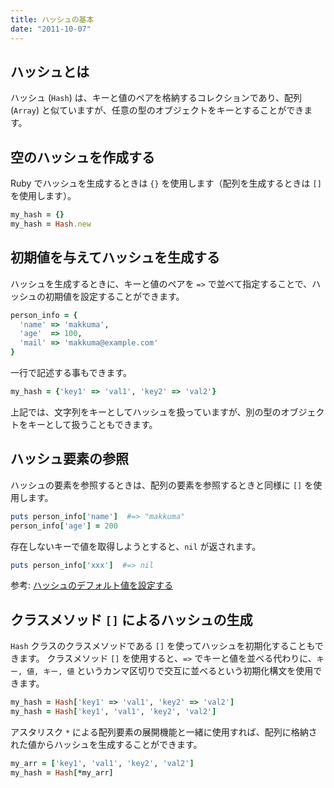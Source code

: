 ```yaml
---
title: ハッシュの基本
date: "2011-10-07"
---
```


ハッシュとは
----

ハッシュ (`Hash`) は、キーと値のペアを格納するコレクションであり、配列 (`Array`) と似ていますが、任意の型のオブジェクトをキーとすることができます。


空のハッシュを作成する
----

Ruby でハッシュを生成するときは `{}` を使用します（配列を生成するときは `[]` を使用します）。

```ruby
my_hash = {}
my_hash = Hash.new
```


初期値を与えてハッシュを生成する
----

ハッシュを生成するときに、キーと値のペアを `=>` で並べて指定することで、ハッシュの初期値を設定することができます。

```ruby
person_info = {
  'name' => 'makkuma',
  'age'  => 100,
  'mail' => 'makkuma@example.com'
}
```

一行で記述する事もできます。

```ruby
my_hash = {'key1' => 'val1', 'key2' => 'val2'}
```

上記では、文字列をキーとしてハッシュを扱っていますが、別の型のオブジェクトをキーとして扱うこともできます。


ハッシュ要素の参照
----

ハッシュの要素を参照するときは、配列の要素を参照するときと同様に `[]` を使用します。

```ruby
puts person_info['name']  #=> "makkuma"
person_info['age'] = 200
```

存在しないキーで値を取得しようとすると、`nil` が返されます。

```ruby
puts person_info['xxx']  #=> nil
```

参考: [ハッシュのデフォルト値を設定する](default-hash-value.html)


クラスメソッド `[]` によるハッシュの生成
----

`Hash` クラスのクラスメソッドである `[]` を使ってハッシュを初期化することもできます。
クラスメソッド `[]` を使用すると、`=>` でキーと値を並べる代わりに、`キー, 値, キー, 値` というカンマ区切りで交互に並べるという初期化構文を使用できます。

```ruby
my_hash = Hash['key1' => 'val1', 'key2' => 'val2']
my_hash = Hash['key1', 'val1', 'key2', 'val2']
```

アスタリスク `*` による配列要素の展開機能と一緒に使用すれば、配列に格納された値からハッシュを生成することができます。

```ruby
my_arr = ['key1', 'val1', 'key2', 'val2']
my_hash = Hash[*my_arr]
```

